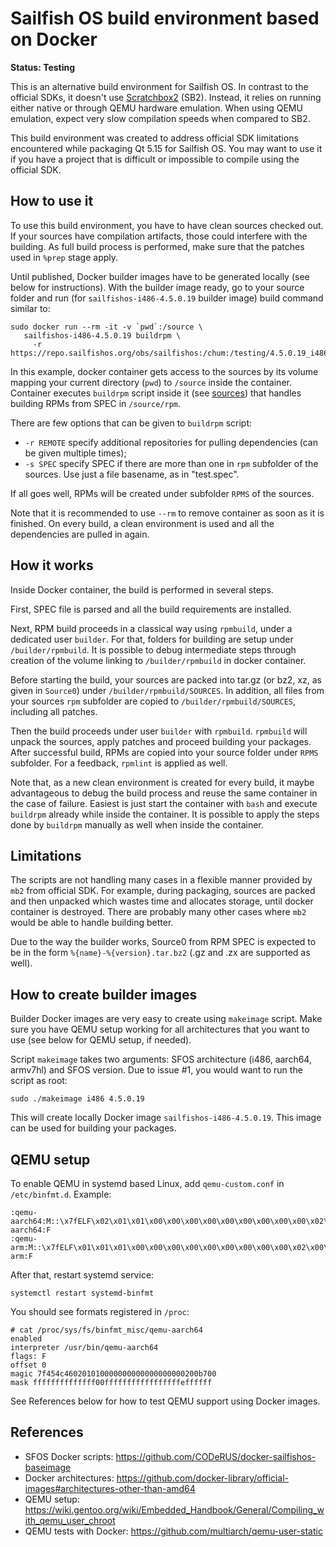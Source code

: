 # Sailfish OS build environment based on Docker

**Status: Testing**

This is an alternative build environment for Sailfish OS. In contrast
to the official SDKs, it doesn't use
[Scratchbox2](https://github.com/sailfishos/scratchbox2)
(SB2). Instead, it relies on running either native or through QEMU
hardware emulation. When using QEMU emulation, expect very slow
compilation speeds when compared to SB2.

This build environment was created to address official SDK limitations
encountered while packaging Qt 5.15 for Sailfish OS. You may want to
use it if you have a project that is difficult or impossible to
compile using the official SDK.


## How to use it

To use this build environment, you have to have clean sources checked
out. If your sources have compilation artifacts, those could interfere
with the building. As full build process is performed, make sure that
the patches used in `%prep` stage apply.

Until published, Docker builder images have to be generated locally
(see below for instructions). With the builder image ready, go to your
source folder and run (for `sailfishos-i486-4.5.0.19` builder image)
build command similar to:

```
sudo docker run --rm -it -v `pwd`:/source \
   sailfishos-i486-4.5.0.19 buildrpm \
     -r https://repo.sailfishos.org/obs/sailfishos:/chum:/testing/4.5.0.19_i486/
```

In this example, docker container gets access to the sources by its
volume mapping your current directory (`pwd`) to `/source` inside the
container. Container executes `buildrpm` script inside it (see
[sources](scripts/buildrpm)) that handles building RPMs from SPEC in
`/source/rpm`.

There are few options that can be given to `buildrpm` script:

- `-r REMOTE` specify additional repositories for pulling dependencies
  (can be given multiple times);
- `-s SPEC` specify SPEC if there are more than one in `rpm` subfolder
  of the sources. Use just a file basename, as in "test.spec".

If all goes well, RPMs will be created under subfolder `RPMS` of the
sources.

Note that it is recommended to use `--rm` to remove container as soon
as it is finished. On every build, a clean environment is used and all
the dependencies are pulled in again.


## How it works

Inside Docker container, the build is performed in several steps.

First, SPEC file is parsed and all the build requirements are
installed.

Next, RPM build proceeds in a classical way using `rpmbuild`, under a
dedicated user `builder`. For that, folders for building are setup
under `/builder/rpmbuild`. It is possible to debug intermediate steps
through creation of the volume linking to `/builder/rpmbuild` in
docker container.

Before starting the build, your sources are packed into tar.gz (or
bz2, xz, as given in `Source0`) under `/builder/rpmbuild/SOURCES`. In
addition, all files from your sources `rpm` subfolder are copied to
`/builder/rpmbuild/SOURCES`, including all patches.

Then the build proceeds under user `builder` with
`rpmbuild`. `rpmbuild` will unpack the sources, apply patches and
proceed building your packages. After successful build, RPMs are
copied into your source folder under `RPMS` subfolder. For a feedback,
`rpmlint` is applied as well.

Note that, as a new clean environment is created for every build, it
maybe advantageous to debug the build process and reuse the same
container in the case of failure. Easiest is just start the container
with `bash` and execute `buildrpm` already while inside the
container. It is possible to apply the steps done by `buildrpm`
manually as well when inside the container.


## Limitations

The scripts are not handling many cases in a flexible manner provided
by `mb2` from official SDK. For example, during packaging, sources are
packed and then unpacked which wastes time and allocates storage,
until docker container is destroyed. There are probably many other
cases where `mb2` would be able to handle building better.

Due to the way the builder works, Source0 from RPM SPEC is expected to
be in the form `%{name}-%{version}.tar.bz2` (.gz and .zx are supported
as well).


## How to create builder images

Builder Docker images are very easy to create using `makeimage`
script. Make sure you have QEMU setup working for all architectures
that you want to use (see below for QEMU setup, if needed).

Script `makeimage` takes two arguments: SFOS architecture (i486,
aarch64, armv7hl) and SFOS version. Due to issue #1, you would want to
run the script as root:

```
sudo ./makeimage i486 4.5.0.19
```

This will create locally Docker image `sailfishos-i486-4.5.0.19`. This
image can be used for building your packages.


## QEMU setup

To enable QEMU in systemd based Linux, add `qemu-custom.conf` in
`/etc/binfmt.d`. Example:

```
:qemu-aarch64:M::\x7fELF\x02\x01\x01\x00\x00\x00\x00\x00\x00\x00\x00\x00\x02\x00\xb7\x00:\xff\xff\xff\xff\xff\xff\xff\x00\xff\xff\xff\xff\xff\xff\xff\xff\xfe\xff\xff\xff:/usr/bin/qemu-aarch64:F
:qemu-arm:M::\x7fELF\x01\x01\x01\x00\x00\x00\x00\x00\x00\x00\x00\x00\x02\x00\x28\x00:\xff\xff\xff\xff\xff\xff\xff\x00\xff\xff\xff\xff\xff\xff\xff\xff\xfe\xff\xff\xff:/usr/bin/qemu-arm:F
```

After that, restart systemd service:
```
systemctl restart systemd-binfmt
```

You should see formats registered in `/proc`:
```
# cat /proc/sys/fs/binfmt_misc/qemu-aarch64
enabled
interpreter /usr/bin/qemu-aarch64
flags: F
offset 0
magic 7f454c460201010000000000000000000200b700
mask ffffffffffffff00fffffffffffffffffeffffff
```

See References below for how to test QEMU support using Docker images.


## References

- SFOS Docker scripts: https://github.com/CODeRUS/docker-sailfishos-baseimage
- Docker architectures: https://github.com/docker-library/official-images#architectures-other-than-amd64
- QEMU setup: https://wiki.gentoo.org/wiki/Embedded_Handbook/General/Compiling_with_qemu_user_chroot
- QEMU tests with Docker: https://github.com/multiarch/qemu-user-static